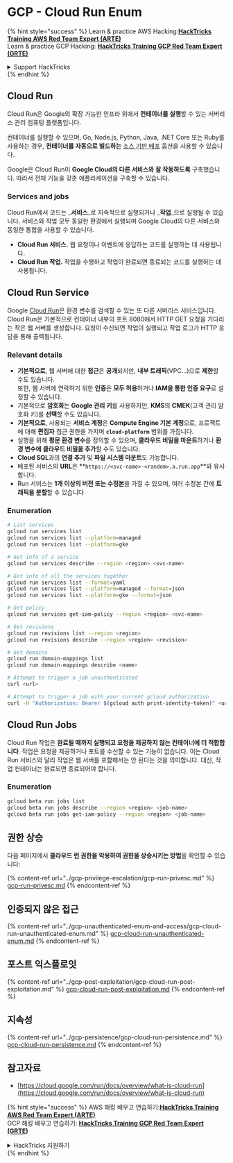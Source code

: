 # GCP - Cloud Run Enum

{% hint style="success" %}
Learn & practice AWS Hacking:<img src="../../../.gitbook/assets/image (1).png" alt="" data-size="line">[**HackTricks Training AWS Red Team Expert (ARTE)**](https://training.hacktricks.xyz/courses/arte)<img src="../../../.gitbook/assets/image (1).png" alt="" data-size="line">\
Learn & practice GCP Hacking: <img src="../../../.gitbook/assets/image (2).png" alt="" data-size="line">[**HackTricks Training GCP Red Team Expert (GRTE)**<img src="../../../.gitbook/assets/image (2).png" alt="" data-size="line">](https://training.hacktricks.xyz/courses/grte)

<details>

<summary>Support HackTricks</summary>

* Check the [**subscription plans**](https://github.com/sponsors/carlospolop)!
* **Join the** 💬 [**Discord group**](https://discord.gg/hRep4RUj7f) or the [**telegram group**](https://t.me/peass) or **follow** us on **Twitter** 🐦 [**@hacktricks\_live**](https://twitter.com/hacktricks\_live)**.**
* **Share hacking tricks by submitting PRs to the** [**HackTricks**](https://github.com/carlospolop/hacktricks) and [**HackTricks Cloud**](https://github.com/carlospolop/hacktricks-cloud) github repos.

</details>
{% endhint %}

## Cloud Run <a href="#reviewing-cloud-run-configurations" id="reviewing-cloud-run-configurations"></a>

Cloud Run은 Google의 확장 가능한 인프라 위에서 **컨테이너를 실행**할 수 있는 서버리스 관리 컴퓨팅 플랫폼입니다.

컨테이너를 실행할 수 있으며, Go, Node.js, Python, Java, .NET Core 또는 Ruby를 사용하는 경우, **컨테이너를 자동으로 빌드하는** [소스 기반 배포](https://cloud.google.com/run/docs/deploying-source-code) 옵션을 사용할 수 있습니다.

Google은 Cloud Run이 **Google Cloud의 다른 서비스와 잘 작동하도록** 구축했습니다. 따라서 전체 기능을 갖춘 애플리케이션을 구축할 수 있습니다.

### Services and jobs <a href="#services-and-jobs" id="services-and-jobs"></a>

Cloud Run에서 코드는 _**서비스**_로 지속적으로 실행되거나 _**작업**_으로 실행될 수 있습니다. 서비스와 작업 모두 동일한 환경에서 실행되며 Google Cloud의 다른 서비스와 동일한 통합을 사용할 수 있습니다.

* **Cloud Run 서비스.** 웹 요청이나 이벤트에 응답하는 코드를 실행하는 데 사용됩니다.
* **Cloud Run 작업.** 작업을 수행하고 작업이 완료되면 종료되는 코드를 실행하는 데 사용됩니다.

## Cloud Run Service

Google [Cloud Run](https://cloud.google.com/run)은 환경 변수를 검색할 수 있는 또 다른 서버리스 서비스입니다. Cloud Run은 기본적으로 컨테이너 내부의 포트 8080에서 HTTP GET 요청을 기다리는 작은 웹 서버를 생성합니다. 요청이 수신되면 작업이 실행되고 작업 로그가 HTTP 응답을 통해 출력됩니다.

### Relevant details

* **기본적으로**, 웹 서버에 대한 **접근**은 **공개**되지만, **내부 트래픽**(VPC...)으로 **제한**할 수도 있습니다.\
또한, 웹 서버에 연락하기 위한 **인증**은 **모두 허용**하거나 **IAM을 통한 인증 요구**로 설정할 수 있습니다.
* 기본적으로 **암호화**는 **Google 관리 키**를 사용하지만, **KMS**의 **CMEK**(고객 관리 암호화 키)를 **선택**할 수도 있습니다.
* **기본적으로**, 사용되는 **서비스 계정**은 **Compute Engine 기본 계정**으로, 프로젝트에 대해 **편집자** 접근 권한을 가지며 **`cloud-platform`** 범위를 가집니다.
* 실행을 위해 **평문 환경 변수**를 정의할 수 있으며, **클라우드 비밀을 마운트**하거나 **환경 변수에 클라우드 비밀을 추가**할 수도 있습니다.
* **Cloud SQL**과의 **연결 추가** 및 **파일 시스템 마운트**도 가능합니다.
* 배포된 서비스의 **URL**은 **`https://<svc-name>-<random>.a.run.app`**와 유사합니다.
* Run 서비스는 **1개 이상의 버전 또는 수정본**을 가질 수 있으며, 여러 수정본 간에 **트래픽을 분할**할 수 있습니다.

### Enumeration
```bash
# List services
gcloud run services list
gcloud run services list --platform=managed
gcloud run services list --platform=gke

# Get info of a service
gcloud run services describe --region <region> <svc-name>

# Get info of all the services together
gcloud run services list --format=yaml
gcloud run services list --platform=managed --format=json
gcloud run services list --platform=gke --format=json

# Get policy
gcloud run services get-iam-policy --region <region> <svc-name>

# Get revisions
gcloud run revisions list --region <region>
gcloud run revisions describe --region <region> <revision>

# Get domains
gcloud run domain-mappings list
gcloud run domain-mappings describe <name>

# Attempt to trigger a job unauthenticated
curl <url>

# Attempt to trigger a job with your current gcloud authorization
curl -H "Authorization: Bearer $(gcloud auth print-identity-token)" <url>
```
## Cloud Run Jobs

Cloud Run 작업은 **완료될 때까지 실행되고 요청을 제공하지 않는 컨테이너에 더 적합합니다**. 작업은 요청을 제공하거나 포트를 수신할 수 있는 기능이 없습니다. 이는 Cloud Run 서비스와 달리 작업은 웹 서버를 포함해서는 안 된다는 것을 의미합니다. 대신, 작업 컨테이너는 완료되면 종료되어야 합니다.

### Enumeration
```bash
gcloud beta run jobs list
gcloud beta run jobs describe --region <region> <job-name>
gcloud beta run jobs get-iam-policy --region <region> <job-name>
```
## 권한 상승

다음 페이지에서 **클라우드 런 권한을 악용하여 권한을 상승시키는 방법**을 확인할 수 있습니다:

{% content-ref url="../gcp-privilege-escalation/gcp-run-privesc.md" %}
[gcp-run-privesc.md](../gcp-privilege-escalation/gcp-run-privesc.md)
{% endcontent-ref %}

## 인증되지 않은 접근

{% content-ref url="../gcp-unauthenticated-enum-and-access/gcp-cloud-run-unauthenticated-enum.md" %}
[gcp-cloud-run-unauthenticated-enum.md](../gcp-unauthenticated-enum-and-access/gcp-cloud-run-unauthenticated-enum.md)
{% endcontent-ref %}

## 포스트 익스플로잇

{% content-ref url="../gcp-post-exploitation/gcp-cloud-run-post-exploitation.md" %}
[gcp-cloud-run-post-exploitation.md](../gcp-post-exploitation/gcp-cloud-run-post-exploitation.md)
{% endcontent-ref %}

## 지속성

{% content-ref url="../gcp-persistence/gcp-cloud-run-persistence.md" %}
[gcp-cloud-run-persistence.md](../gcp-persistence/gcp-cloud-run-persistence.md)
{% endcontent-ref %}

## 참고자료

* [https://cloud.google.com/run/docs/overview/what-is-cloud-run](https://cloud.google.com/run/docs/overview/what-is-cloud-run)

{% hint style="success" %}
AWS 해킹 배우고 연습하기:<img src="../../../.gitbook/assets/image (1).png" alt="" data-size="line">[**HackTricks Training AWS Red Team Expert (ARTE)**](https://training.hacktricks.xyz/courses/arte)<img src="../../../.gitbook/assets/image (1).png" alt="" data-size="line">\
GCP 해킹 배우고 연습하기: <img src="../../../.gitbook/assets/image (2).png" alt="" data-size="line">[**HackTricks Training GCP Red Team Expert (GRTE)**<img src="../../../.gitbook/assets/image (2).png" alt="" data-size="line">](https://training.hacktricks.xyz/courses/grte)

<details>

<summary>HackTricks 지원하기</summary>

* [**구독 계획**](https://github.com/sponsors/carlospolop) 확인하기!
* **💬 [**Discord 그룹**](https://discord.gg/hRep4RUj7f) 또는 [**텔레그램 그룹**](https://t.me/peass)에 참여하거나 **Twitter** 🐦 [**@hacktricks\_live**](https://twitter.com/hacktricks\_live)**를 팔로우하세요.**
* **[**HackTricks**](https://github.com/carlospolop/hacktricks) 및 [**HackTricks Cloud**](https://github.com/carlospolop/hacktricks-cloud) 깃허브 리포지토리에 PR을 제출하여 해킹 팁을 공유하세요.**

</details>
{% endhint %}
